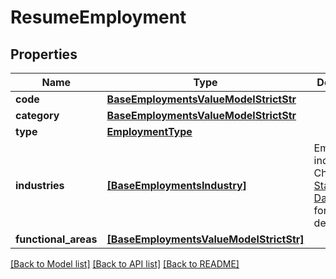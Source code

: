 # ResumeEmployment


## Properties
Name | Type | Description | Notes
------------ | ------------- | ------------- | -------------
**code** | [**BaseEmploymentsValueModelStrictStr**](BaseEmploymentsValueModelStrictStr.md) |  | [optional] 
**category** | [**BaseEmploymentsValueModelStrictStr**](BaseEmploymentsValueModelStrictStr.md) |  | [optional] 
**type** | [**EmploymentType**](EmploymentType.md) |  | [optional] 
**industries** | [**[BaseEmploymentsIndustry]**](BaseEmploymentsIndustry.md) | Employment industries. Check the [Standardized Data](https://api.inda.ai/hr/docs/v2/#tag/Standardized-Data) section for more details. | [optional] 
**functional_areas** | [**[BaseEmploymentsValueModelStrictStr]**](BaseEmploymentsValueModelStrictStr.md) |  | [optional] 

[[Back to Model list]](../README.md#documentation-for-models) [[Back to API list]](../README.md#documentation-for-api-endpoints) [[Back to README]](../README.md)


